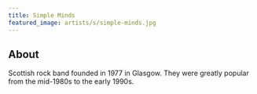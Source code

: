 ```yaml
---
title: Simple Minds
featured_image: artists/s/simple-minds.jpg
---
```

## About

Scottish rock band founded in 1977 in Glasgow. They were greatly popular from the mid-1980s to the early 1990s.
